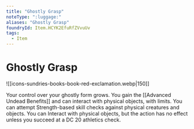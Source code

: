 ```yaml
---
title: "Ghostly Grasp"
noteType: ":luggage:"
aliases: "Ghostly Grasp"
foundryId: Item.HCYK2EfuRfZVvuUv
tags:
  - Item
---
```


# Ghostly Grasp
![[icons-sundries-books-book-red-exclamation.webp|150]]

Your control over your ghostly form grows. You gain the [[Advanced Undead Benefits]] and can interact with physical objects, with limits. You can attempt Strength-based skill checks against physical creatures and objects. You can Interact with physical objects, but the action has no effect unless you succeed at a DC 20 athletics check.
